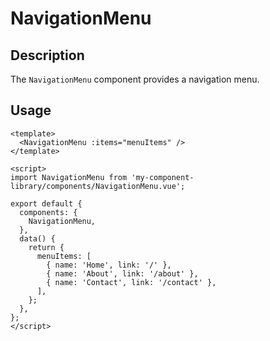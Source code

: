 # NavigationMenu

## Description

The `NavigationMenu` component provides a navigation menu.

## Usage

```vue
<template>
  <NavigationMenu :items="menuItems" />
</template>

<script>
import NavigationMenu from 'my-component-library/components/NavigationMenu.vue';

export default {
  components: {
    NavigationMenu,
  },
  data() {
    return {
      menuItems: [
        { name: 'Home', link: '/' },
        { name: 'About', link: '/about' },
        { name: 'Contact', link: '/contact' },
      ],
    };
  },
};
</script>